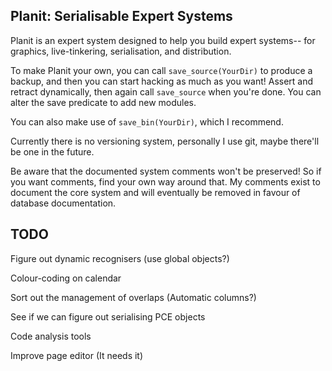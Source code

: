 
## Planit: Serialisable Expert Systems

Planit is an expert system designed to help you build expert systems-- for graphics, live-tinkering, serialisation, and distribution.

To make Planit your own, you can call `save_source(YourDir)` to produce a backup, and then you can start hacking as much as you want! Assert and retract dynamically, then again call `save_source` when you're done. You can alter the save predicate to add new modules.

You can also make use of `save_bin(YourDir)`, which I recommend.

Currently there is no versioning system, personally I use git, maybe there'll be one in the future.

Be aware that the documented system comments won't be preserved! So if you want comments, find your own way around that. My comments exist to document the core system and will eventually be removed in favour of database documentation.

## TODO

Figure out dynamic recognisers (use global objects?)

Colour-coding on calendar

Sort out the management of overlaps (Automatic columns?)

See if we can figure out serialising PCE objects

Code analysis tools

Improve page editor (It needs it)

